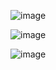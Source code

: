 
![image](https://github.com/user-attachments/assets/ac7f89c9-e603-4b59-b258-e628e6ad908a)

![image](https://github.com/user-attachments/assets/4a1346c2-eb5f-46cd-97ad-a87f33e5de78)



![image](https://github.com/user-attachments/assets/8b6187f5-381f-490f-acf4-e718831c7bd0)
